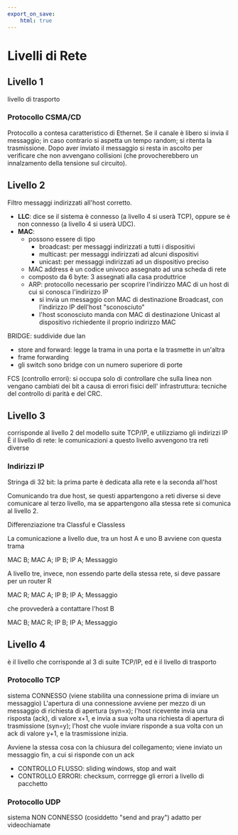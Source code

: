 ```yaml
---
export_on_save:
	html: true
---
```


# Livelli di Rete

## Livello 1

livello di trasporto

### Protocollo CSMA/CD

Protocollo a contesa caratteristico di Ethernet.
Se il canale è libero si invia il messaggio; in caso contrario si aspetta un tempo random; si ritenta la trasmissione.
Dopo aver inviato il messaggio si resta in ascolto per verificare che non avvengano collisioni (che provocherebbero un innalzamento della tensione sul circuito).

## Livello 2

Filtro messaggi indirizzati all'host corretto.

- **LLC**: dice se il sistema è connesso (a livello 4 si userà TCP), oppure se è non connesso (a livello 4 si userà UDC).
- **MAC**:
	- possono essere di tipo 
		- broadcast: per messaggi indirizzati a tutti i dispositivi
		- multicast: per messaggi indirizzati ad alcuni dispositivi
		- unicast: per messaggi indirizzati ad un dispositivo preciso
	- MAC address è un codice univoco assegnato ad una scheda di rete
	- composto da 6 byte: 3 assegnati alla casa produttrice
	- ARP: protocollo necessario per scoprire l'indirizzo MAC di un host di cui si conosca l'indirizzo IP
		- si invia un messaggio con MAC di destinazione Broadcast, con l'indirizzo IP dell'host "sconosciuto"
		- l'host sconosciuto manda con MAC di destinazione Unicast al dispositivo richiedente il proprio indirizzo MAC

BRIDGE: suddivide due lan
- store and forward: legge la trama in una porta e la trasmette in un'altra
- frame forwarding
- gli switch sono bridge con un numero superiore di porte

FCS (controllo errori): si occupa solo di controllare che sulla linea non vengano cambiati dei bit a causa di errori fisici dell' infrastruttura: tecniche del controllo di parità e del CRC.

## Livello 3

corrisponde al livello 2 del modello suite TCP/IP, e utilizziamo gli indirizzi IP
È il livello di rete: le comunicazioni a questo livello avvengono tra reti diverse

### Indirizzi IP

Stringa di 32 bit: la prima parte è dedicata alla rete e la seconda all'host

Comunicando tra due host, se questi appartengono a reti diverse si deve comunicare al terzo livello, ma se appartengono alla stessa rete si comunica al livello 2.

Differenziazione tra Classful e Classless

La comunicazione a livello due, tra un host A e uno B avviene con questa trama

MAC B; MAC A; IP B; IP A; Messaggio

A livello tre, invece, non essendo parte della stessa rete, si deve passare per un router R

MAC R; MAC A; IP B; IP A; Messaggio

che provvederà a contattare l'host B

MAC B; MAC R; IP B; IP A; Messaggio

## Livello 4

è il livello che corrisponde al 3 di suite TCP/IP, ed è il livello di trasporto

### Protocollo TCP

sistema CONNESSO (viene stabilita una connessione prima di inviare un messaggio)
L'apertura di una connessione avviene per mezzo di un messaggio di richiesta di apertura (syn=x); l'host ricevente invia una risposta (ack), di valore x+1, e invia a sua volta una richiesta di apertura di trasmissione (syn=y); l'host che vuole inviare risponde a sua volta con un ack di valore y+1, e la trasmissione inizia.

Avviene la stessa cosa con la chiusura del collegamento; viene inviato un messaggio fin, a cui si risponde con un ack

- CONTROLLO FLUSSO: sliding windows, stop and wait
- CONTROLLO ERRORI: checksum, corrregge gli errori a livello di pacchetto

### Protocollo UDP

sistema NON CONNESSO (cosiddetto "send and pray")
adatto per videochiamate